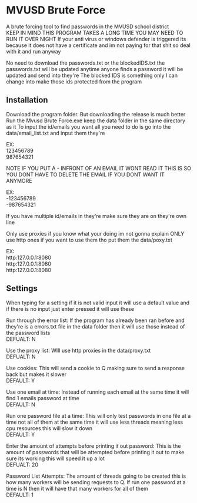 # MVUSD Brute Force
A brute forcing tool to find passwords in the MVUSD school district  
KEEP IN MIND THIS PROGRAM TAKES A LONG TIME YOU MAY NEED TO RUN IT OVER NIGHT
If your anti virus or windows defender is triggered its because it does not have a certificate and im not paying for that shit so deal with it and run anyway

No need to download the passwords.txt or the blockedIDS.txt the passwords.txt will be updated anytime anyone finds a password it will be updated and send into they're
The blocked IDS is something only I can change into make those ids protected from the program

## Installation 
Download the program folder. But downloading the release is much better
Run the Mvusd Brute Force.exe keep the data folder in the same directory as it
To input the id/emails you want all you need to do is go into the data/email_list.txt and input them they're

EX:  
123456789  
987654321

NOTE IF YOU PUT A - INFRONT OF AN EMAIL IT WONT READ IT THIS IS SO YOU DONT HAVE TO DELETE THE EMAIL IF YOU DONT WANT IT ANYMORE

EX:  
-123456789  
-987654321

If you have multiple id/emails in they're make sure they are on they're own line 

Only use proxies if you know what your doing im not gonna explain ONLY use http ones if you want to use them tho put them the data/poxy.txt

EX:  
http:127.0.0.1:8080  
http:127.0.0.1:8080  
http:127.0.0.1:8080  

## Settings

When typing for a setting if it is not valid input it will use a default value and if there is no input just enter pressed it will use these  

Run through the error list: If the program has already been ran before and they're is a errors.txt file in the data folder then it will use those instead of the password lists  
DEFUALT: N

Use the proxy list: WIll use http proxies in the data/proxy.txt  
DEFUALT: N

Use cookies: This will send a cookie to Q making sure to send a response back but makes it slower  
DEFAULT: Y

Use one email at time: Instead of running each email at the same time it will find 1 emails password at time  
DEFAULT: N

Run one password file at a time: This will only test passwords in one file at a time not all of them at the same time it will use less threads meaning less cpu resources this will slow it down  
DEFAULT: Y

Enter the amount of attempts before printing it out password: This is the amount of passwords that will be attempted before printing it out to make sure its working this will speed it up a lot  
DEFUALT: 20

Password List Attempts: The amount of threads going to be created this is how many workers will be sending requests to Q. If run one password at a time is N then it will have that many workers for all of them  
DEFAULT: 1
